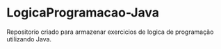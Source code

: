 # LogicaProgramacao-Java
Repositorio criado para armazenar exercicios de logica de programação utilizando Java.
